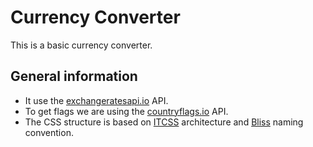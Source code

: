 # Currency Converter

This is a basic currency converter.

## General information

* It use the [exchangeratesapi.io](https://exchangeratesapi.io/documentation/) API.
* To get flags we are using the [countryflags.io](https://www.countryflags.io/) API.
* The CSS structure is based on [ITCSS](https://www.xfive.co/blog/itcss-scalable-maintainable-css-architecture/) architecture and [Bliss](https://github.com/gilbox/css-bliss) naming convention.

